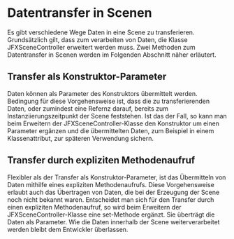# Datentransfer in Scenen
Es gibt verschiedene Wege Daten in eine Scene zu transferieren. Grundsätzlich gilt, dass zum verarbeiten von Daten, die Klasse JFXSceneController erweitert werden muss. Zwei Methoden zum Datentransfer in Scenen werden im Folgenden Abschnitt näher erläutert.

## Transfer als Konstruktor-Parameter
Daten können als Parameter des Konstruktors übermittelt werden. Bedingung für diese Vorgehensweise ist, dass die zu transferierenden Daten, oder zumindest eine Refernz darauf, bereits zum Instanziierungszeitpunkt der Scene feststehen. Ist das der Fall, so kann man beim Erweitern der JFXSceneController-Klasse den Konstruktor um einen Parameter ergänzen und die übermittelten Daten, zum Beispiel in einem Klassenattribut, zur späteren Verwendung sichern.

## Transfer durch expliziten Methodenaufruf
Flexibler als der Transfer als Konstruktor-Parameter, ist das Übermitteln von Daten mithilfe eines expliziten Methodenaufrufs. Diese Vorgehensweise erlaubt auch das Übertragen von Daten, die bei der Erzeugung der Scene noch nicht bekannt waren. Entscheidet man sich für den Transfer durch einen expliziten Methodenaufruf, so wird beim Erweitern der JFXSceneController-Klasse eine set-Methode ergänzt. Sie überträgt die Daten als Parameter. Wie die Daten innerhalb der Scene weiterverarbeitet werden bleibt dem Entwickler überlassen. 
